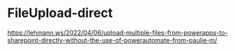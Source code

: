 # FileUpload-direct

https://lehmann.ws/2022/04/06/upload-multiple-files-from-powerapps-to-sharepoint-directly-without-the-use-of-powerautomate-from-paulie-m/
